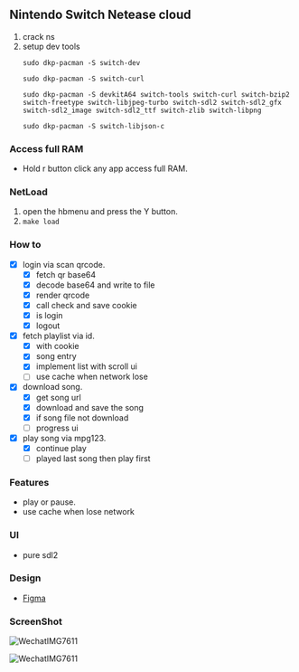 ## Nintendo Switch Netease cloud
1. crack ns
2. setup dev tools
    ```
    sudo dkp-pacman -S switch-dev
    
    sudo dkp-pacman -S switch-curl
    
    sudo dkp-pacman -S devkitA64 switch-tools switch-curl switch-bzip2 switch-freetype switch-libjpeg-turbo switch-sdl2 switch-sdl2_gfx switch-sdl2_image switch-sdl2_ttf switch-zlib switch-libpng
    
    sudo dkp-pacman -S switch-libjson-c
    ```

### Access full RAM
- Hold r button click any app access full RAM.
### NetLoad
1. open the hbmenu and press the Y button.
2. ```make load```
### How to
- [x] login via scan qrcode.
  - [x] fetch qr base64
  - [x] decode base64 and write to file
  - [x] render qrcode
  - [x] call check and save cookie
  - [x] is login
  - [x] logout
- [x] fetch playlist via id.
  - [x] with cookie
  - [x] song entry
  - [x] implement list with scroll ui
  - [ ] use cache when network lose
- [x] download song. 
  - [x] get song url
  - [x] download and save the song
  - [x] if song file not download
  - [ ] progress ui
- [x] play song via mpg123.
  - [x] continue play
  - [ ] played last song then play first

### Features
- play or pause.
- use cache when lose network

### UI
- pure sdl2

### Design
- [Figma](https://www.figma.com/file/BMqb2WCmluOGYmek0blxfn/ns?node-id=0%3A1)

### ScreenShot

![WechatIMG7611](https://tva1.sinaimg.cn/large/e6c9d24egy1h015i8n3zqj20u01hc0w1.jpg)

![WechatIMG7611](https://tva1.sinaimg.cn/large/e6c9d24egy1h015hrtjvtj20u01hc0wf.jpg)



